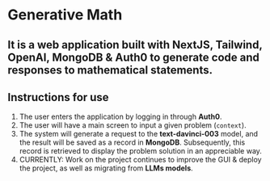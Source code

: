 # Generative Math

## It is a web application built with NextJS, Tailwind, OpenAI, MongoDB & Auth0 to generate code and responses to mathematical statements.

## Instructions for use

1. The user enters the application by logging in through **Auth0**.
2. The user will have a main screen to input a given problem (`context`).
3. The system will generate a request to the **text-davinci-003** model, and the result will be saved as a record in **MongoDB**. Subsequently, this record is retrieved to display the problem solution in an appreciable way.
4. CURRENTLY: Work on the project continues to improve the GUI & deploy the project, as well as migrating from **LLMs models**.